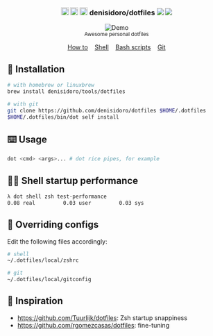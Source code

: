 
<h3 align="center">
  <span><img width="18" src="https://image.flaticon.com/icons/svg/226/226769.svg" alt="OSX - Icon made by Freepik from Flaticon" /></span>
  <span><img width="18" src="https://image.flaticon.com/icons/svg/226/226772.svg" alt="Linux - Icon made by Freepik from Flaticon" /></span>
  <span><img width="18" src="https://image.flaticon.com/icons/svg/174/174836.svg" alt="Android - Icon made by Freepik from Flaticon" /></span>
  denisidoro/dotfiles
  <a alt="CI status" href="https://github.com/denisidoro/navi/actions"><img src="https://github.com/denisidoro/dotfiles/workflows/Tests/badge.svg" /></a>
  <a alt="GitHub release" href="https://github.com/denisidoro/dotfiles/releases"><img src="https://img.shields.io/github/v/release/denisidoro/dotfiles?include_prereleases" /></a>

</h3>
<p align="center">
  <img src="https://user-images.githubusercontent.com/3226564/70171435-78334280-16ad-11ea-8e2d-3388b2fb5085.gif" alt="Demo">
  <br>
  <sub>Awesome personal dotfiles</sub>
</p>
<p align="center">
  <a href="#-installation">How to</a>&nbsp;&nbsp;&nbsp;
  <a href="shell">Shell</a>&nbsp;&nbsp;&nbsp;
  <a href="scripts">Bash scripts</a>&nbsp;&nbsp;&nbsp;
  <a href="git/config">Git</a>
</p>

## 🚀 Installation
```bash
# with homebrew or linuxbrew
brew install denisidoro/tools/dotfiles

# with git
git clone https://github.com/denisidoro/dotfiles $HOME/.dotfiles
$HOME/.dotfiles/bin/dot self install
```

## ⌨️ Usage
```bash
dot <cmd> <args>... # dot rice pipes, for example
```

## 🚴‍♂️ Shell startup performance
```bash
λ dot shell zsh test-performance
0.08 real         0.03 user         0.03 sys
```

## 🎯 Overriding configs

Edit the following files accordingly:
```sh
# shell
~/.dotfiles/local/zshrc

# git
~/.dotfiles/local/gitconfig
```

## 🌟 Inspiration
 * https://github.com/Tuurlijk/dotfiles: Zsh startup snappiness
 * https://github.com/rgomezcasas/dotfiles: fine-tuning
